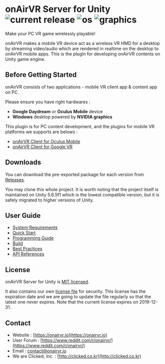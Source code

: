 # onAirVR Server for Unity ![current release](https://img.shields.io/github/release/onairvr/onairvr-server-for-unity.svg) ![os](https://img.shields.io/badge/os-Windows-blue.svg) ![graphics](https://img.shields.io/badge/graphics-NVIDIA-green.svg)

Make your PC VR game wirelessly playable!

onAirVR makes a mobile VR device act as a wireless VR HMD for a desktop by streaming video/audio which are rendered in realtime on the desktop to onAirVR mobile apps. This is the plugin for developing onAirVR contents on Unity game engine.



## Before Getting Started

onAirVR consists of two applications - mobile VR client app & content app on PC. 

Please ensure you have right hardwares :

* **Google Daydream** or **Oculus Mobile** device
* **Windows** desktop powered by **NVIDIA graphics**

This plugin is for PC content development, and the plugins for mobile VR platforms we supports are belows :

- [onAirVR Client for Oculus Mobile](https://github.com/onairvr/onairvr-client-for-oculus-mobile)
- [onAirVR Client for Google VR](https://github.com/onairvr/onairvr-client-for-googlevr)




## Downloads

You can download the pre-exported package for each version from [Releases](https://github.com/onairvr/onairvr-server-for-unity/releases).

You may clone this whole project. It is worth noting that the project itself is maintained on Unity 5.6.5f1 which is the lowest compatible version, but it is safely migrated to higher versions of Unity.



## User Guide

* [System Requirements](https://github.com/onairvr/onairvr-server-for-unity/wiki/System-Requirements)
* [Quick Start](https://github.com/onairvr/onairvr-server-for-unity/wiki/Quick-Start)
* [Programming Guide](https://github.com/onairvr/onairvr-server-for-unity/wiki/Programming-Guide)
* [Build](https://github.com/onairvr/onairvr-server-for-unity/wiki/Build)
* [Best Practices](https://github.com/onairvr/onairvr-server-for-unity/wiki/Best-Practices)
* [API References](https://github.com/onairvr/onairvr-server-for-unity/wiki/API-References)



## License

onAirVR Server for Unity is [MIT licensed](https://github.com/onairvr/onairvr-server-for-unity/blob/master/LICENSE).

It also contains our own [license file](https://github.com/onairvr/onairvr-server-for-unity/blob/master/Assets/onAirVR/Server/Editor/Misc/onairvr.license) for security. This license has the expiration date and we are going to update the file regularly so that the latest one never expires. Note that the current license expires on 2019-12-31.


## Contact

* Website : [https://onairvr.io](https://onairvr.io)
* User Forum : [https://www.reddit.com/r/onairvr/](https://www.reddit.com/r/onairvr/)
* Email : [contact@onairvr.io](mailto:contact@onairvr.io)
* We are Clicked, Inc. : [http://clicked.co.kr](http://clicked.co.kr)
